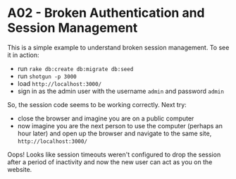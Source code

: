 # A02 - Broken Authentication and Session Management

This is a simple example to understand broken session management. To see it in action:

- run `rake db:create db:migrate db:seed`
- run `shotgun -p 3000`
- load `http://localhost:3000/`
- sign in as the admin user with the username `admin` and password `admin`

So, the session code seems to be working correctly. Next try:

- close the browser and imagine you are on a public computer
- now imagine you are the next person to use the computer (perhaps an hour later) and open up the browser and navigate to the same site, `http://localhost:3000/`

Oops! Looks like session timeouts weren't configured to drop the session after a period of inactivity and now the new user can act as you on the website.
